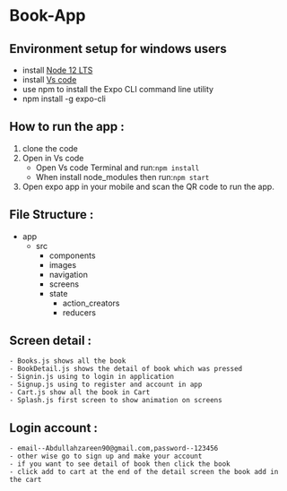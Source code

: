 # Book-App

## Environment setup for windows users
 
 * install [Node 12 LTS](https://nodejs.org/en/)
 * install [Vs code](https://code.visualstudio.com/)
 * use npm to install the Expo CLI command line utility
 * npm install -g expo-cli

## How to run the app :
1. clone the code
2. Open in Vs code
	* Open Vs code Terminal and run:`npm install`
	* When install node_modules then run:`npm start`
3. Open expo app in your mobile and scan the QR code to run the app.

## File Structure :
* app
	* src  
		*  components
		*  images
		*  navigation
		*  screens
		*  state
			*  action_creators
			*  reducers
      
## Screen detail :

	- Books.js shows all the book 
	- BookDetail.js shows the detail of book which was pressed 
	- Signin.js using to login in application
	- Signup.js using to register and account in app
	- Cart.js show all the book in Cart
	- Splash.js first screen to show animation on screens
	


## Login account :
	
	- email--Abdullahzareen90@gmail.com,password--123456 
	- other wise go to sign up and make your account 
	- if you want to see detail of book then click the book 
	- click add to cart at the end of the detail screen the book add in the cart 
	

     
